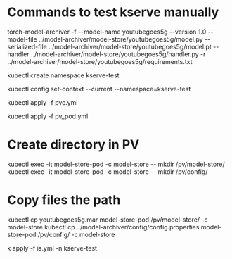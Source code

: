 # Commands to test kserve manually

torch-model-archiver -f --model-name youtubegoes5g --version 1.0 --model-file ../model-archiver/model-store/youtubegoes5g/model.py --serialized-file ../model-archiver/model-store/youtubegoes5g/model.pt --handler ../model-archiver/model-store/youtubegoes5g/handler.py -r ../model-archiver/model-store/youtubegoes5g/requirements.txt

kubectl create namespace kserve-test

kubectl config set-context --current --namespace=kserve-test

kubectl apply -f pvc.yml

kubectl apply -f pv_pod.yml

# Create directory in PV
kubectl exec -it model-store-pod -c model-store -- mkdir /pv/model-store/
kubectl exec -it model-store-pod -c model-store -- mkdir /pv/config/
# Copy files the path
kubectl cp youtubegoes5g.mar model-store-pod:/pv/model-store/ -c model-store
kubectl cp ../model-archiver/config/config.properties model-store-pod:/pv/config/ -c model-store

k apply -f is.yml -n kserve-test